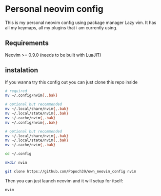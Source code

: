 # Personal neovim config

This is my personal neovim config using package manager Lazy vim. It has all my keymaps, all my plugins that i am currently using.

## Requirements
Neovim >= 0.9.0 (needs to be built with LuaJIT)

## instalation

If you wanna try this config out you can just clone this repo inside
```bash
# required
mv ~/.config/nvim{,.bak}

# optional but recommended
mv ~/.local/share/nvim{,.bak}
mv ~/.local/state/nvim{,.bak}
mv ~/.cache/nvim{,.bak}
mv ~/.config/nvim{,.bak}

# optional but recommended
mv ~/.local/share/nvim{,.bak}
mv ~/.local/state/nvim{,.bak}
mv ~/.cache/nvim{,.bak} 
```
```bash
cd ~/.config
```

```bash
mkdir nvim
```


```bash
git clone https://github.com/Popoch39/own_neovim_config nvim
```
Then you can just launch neovim and it will setup for itself: 

```bash
nvim
```

